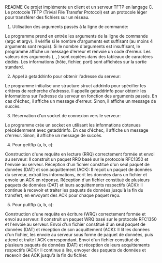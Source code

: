 README
Ce projet implémente un client et un serveur TFTP en langage C. Le protocole TFTP (Trivial File Transfer Protocol) est un protocole léger pour transférer des fichiers sur un réseau.

1. Utilisation des arguments passés à la ligne de commande: 

Le programme prend en entrée les arguments de la ligne de commande (argc et argv).
Il vérifie si le nombre d'arguments est suffisant (au moins 4 arguments sont requis).
Si le nombre d'arguments est insuffisant, le programme affiche un message d'erreur et renvoie un code d'erreur.
Les valeurs des arguments (<server>, <file>, <port>) sont copiées dans des tableaux de caractères dédiés.
Les informations (hôte, fichier, port) sont affichées sur la sortie standard.


2. Appel à getaddrinfo pour obtenir l'adresse du serveur:

Le programme initialise une structure struct addrinfo pour spécifier les critères de recherche d'adresse.
Il appelle getaddrinfo pour obtenir les informations sur l'adresse du serveur en fonction des arguments passés.
En cas d'échec, il affiche un message d'erreur. Sinon, il affiche un message de succès.


3. Réservation d'un socket de connexion vers le serveur:

Le programme crée un socket en utilisant les informations obtenues précédemment avec getaddrinfo.
En cas d'échec, il affiche un message d'erreur. Sinon, il affiche un message de succès.


4. Pour gettftp (a, b, c):

Construction d'une requête en lecture (RRQ) correctement formée et envoi au serveur:
Il construit un paquet RRQ basé sur le protocole RFC1350 et l'envoie au serveur.
Réception d'un fichier constitué d'un seul paquet de données (DAT) et son acquittement (ACK):
Il reçoit un paquet de données du serveur, extrait les informations, écrit les données dans un fichier et envoie un ACK en réponse.
Réception d'un fichier constitué de plusieurs paquets de données (DAT) et leurs acquittements respectifs (ACK):
Il continue à recevoir et traiter les paquets de données jusqu'à la fin du transfert, en envoyant des ACK pour chaque paquet reçu.


5. Pour puttftp (a, b, c):

Construction d'une requête en écriture (WRQ) correctement formée et envoi au serveur:
Il construit un paquet WRQ basé sur le protocole RFC1350 et l'envoie au serveur.
Envoi d'un fichier constitué d'un seul paquet de données (DAT) et réception de son acquittement (ACK):
Il lit les données d'un fichier, les envoie au serveur sous forme de paquet de données, puis attend et traite l'ACK correspondant.
Envoi d'un fichier constitué de plusieurs paquets de données (DAT) et réception de leurs acquittements respectifs (ACK):
Il continue à lire, envoyer des paquets de données et recevoir des ACK jusqu'à la fin du fichier.


